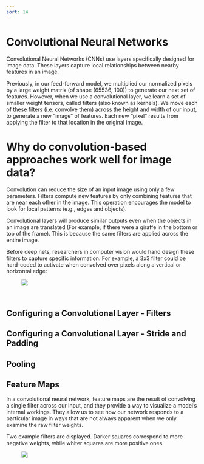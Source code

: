 ```yaml
---
sort: 14
---
```


# Convolutional Neural Networks

Convolutional Neural Networks (CNNs) use layers specifically designed for image data. These layers capture local relationships between nearby features in an image.

Previously, in our feed-forward model, we multiplied our normalized pixels by a large weight matrix (of shape (65536, 100)) to generate our next set of features.
However, when we use a convolutional layer, we learn a set of smaller weight tensors, called filters (also known as kernels). We move each of these filters (i.e. convolve them) across the height and width of our input, to generate a new “image” of features. Each new “pixel” results from applying the filter to that location in the original image.

# Why do convolution-based approaches work well for image data?
Convolution can reduce the size of an input image using only a few parameters. Filters compute new features by only combining features that are near each other in the image. This operation encourages the model to look for local patterns (e.g., edges and objects).

Convolutional layers will produce similar outputs even when the objects in an image are translated (For example, if there were a giraffe in the bottom or top of the frame). This is because the same filters are applied across the entire image.

Before deep nets, researchers in computer vision would hand design these filters to capture specific information. For example, a 3x3 filter could be hard-coded to activate when convolved over pixels along a vertical or horizontal edge:

<figure>
    <img src=".\assets\CNN\Edge-detection-filters.svg" />
</figure>
<br>

## Configuring a Convolutional Layer - Filters



## Configuring a Convolutional Layer - Stride and Padding

## Pooling

## Feature Maps

In a convolutional neural network, feature maps are the result of convolving a single filter across our input, and they provide a way to visualize a model’s internal workings. They allow us to see how our network responds to a particular image in ways that are not always apparent when we only examine the raw filter weights.

Two example filters are displayed. Darker squares correspond to more negative weights, while whiter squares are more positive ones.

<figure>
    <img src=".\assets\CNN\learned_filters.png" />
</figure>
<br>
